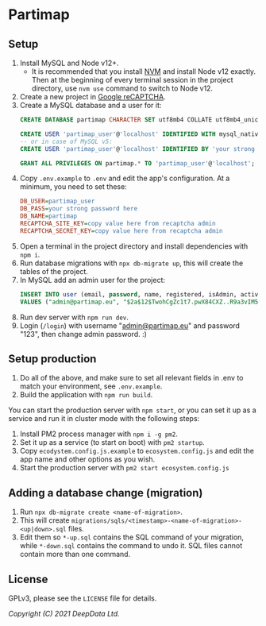 # Partimap


## Setup

1. Install MySQL and Node v12+.
	- It is recommended that you install [NVM](https://github.com/nvm-sh/nvm) and install Node v12 exactly. Then at the beginning of every terminal session in the project directory, use `nvm use` command to switch to Node v12.
2. Create a new project in [Google reCAPTCHA](https://www.google.com/recaptcha/admin).
3. Create a MySQL database and a user for it:
	```sql
	CREATE DATABASE partimap CHARACTER SET utf8mb4 COLLATE utf8mb4_unicode_ci;

	CREATE USER 'partimap_user'@'localhost' IDENTIFIED WITH mysql_native_password BY 'your strong password here';
	-- or in case of MySQL v5:
	CREATE USER 'partimap_user'@'localhost' IDENTIFIED BY 'your strong password here';

	GRANT ALL PRIVILEGES ON partimap.* TO 'partimap_user'@'localhost';
4. Copy `.env.example` to `.env` and edit the app's configuration. At a minimum, you need to set these:
	```ini
	DB_USER=partimap_user
	DB_PASS=your strong password here
	DB_NAME=partimap
	RECAPTCHA_SITE_KEY=copy value here from recaptcha admin
	RECAPTCHA_SECRET_KEY=copy value here from recaptcha admin
5. Open a terminal in the project directory and install dependencies with `npm i`.
6. Run database migrations with `npx db-migrate up`, this will create the tables of the project.
7. In MySQL add an admin user for the project:
	```sql
	INSERT INTO user (email, password, name, registered, isAdmin, active)
	VALUES ("admin@partimap.eu", "$2a$12$TwohCgZc1t7.pwX84CXZ..R9a3vIM5qWb5RaqcJZokUCNEjmLxXBq", "Admin", 0, 1, 1);
8. Run dev server with `npm run dev`.
9. Login (`/login`) with username "admin@partimap.eu" and password "123", then change admin password. :)


## Setup production

1. Do all of the above, and make sure to set all relevant fields in .env to match your environment, see `.env.example`.
2. Build the application with `npm run build`.

You can start the production server with `npm start`, or you can set it up as a service and run it in cluster mode with the following steps:

1. Install PM2 process manager with `npm i -g pm2`.
2. Set it up as a service (to start on boot) with `pm2 startup`.
3. Copy `ecodystem.config.js.example` to `ecosystem.config.js` and edit the app name and other options as you wish.
4. Start the production server with `pm2 start ecosystem.config.js`


## Adding a database change (migration)

1. Run `npx db-migrate create <name-of-migration>`.
2. This will create `migrations/sqls/<timestamp>-<name-of-migration>-<up|down>.sql` files.
3. Edit them so `*-up.sql` contains the SQL command of your migration, while `*-down.sql` contains the command to undo it. SQL files cannot contain more than one command.


## License

GPLv3, please see the `LICENSE` file for details.

*Copyright (C) 2021 DeepData Ltd.*

